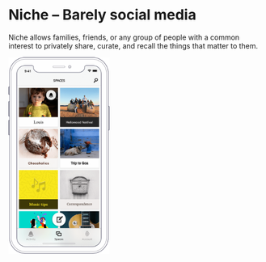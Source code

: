 # Niche – Barely social media

Niche allows families, friends, or any group of people with a common interest to privately share, curate, and recall the things that matter to them.

[<img src="assets/images/screenshot.png" width=200>](screenshot-mobile.png)
